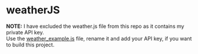 # weatherJS

**NOTE:** I have excluded the weather.js file from this repo as it contains my private API key. <br>
Use the [weather_example.js](https://github.com/HeikoKramer/webDev/blob/main/js_tutorials/API_Projects/weatherjs/weather_example.js) file, rename it and add your API key, if you want to build this project. <br>
